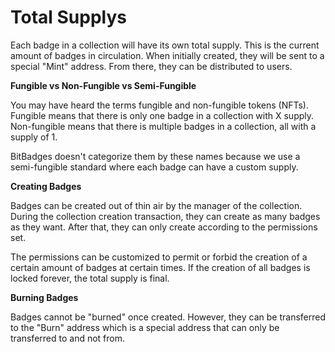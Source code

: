 # Total Supplys

Each badge in a collection will have its own total supply. This is the current amount of badges in circulation. When initially created, they will be sent to a special "Mint" address. From there, they can be distributed to users.

**Fungible vs Non-Fungible vs Semi-Fungible**

You may have heard the terms fungible and non-fungible tokens (NFTs). Fungible means that there is only one badge in a collection with X supply. Non-fungible means that there is multiple badges in a collection, all with a supply of 1.

BitBadges doesn't categorize them by these names because we use a semi-fungible standard where each badge can have a custom supply.

**Creating Badges**

Badges can be created out of thin air by the manager of the collection. During the collection creation transaction, they can create as many badges as they want. After that, they can only create according to the permissions set.

The permissions can be customized to permit or forbid the creation of a certain amount of badges at certain times. If the creation of all badges is locked forever, the total supply is final.

**Burning Badges**

Badges cannot be "burned" once created. However, they can be transferred to the "Burn" address which is a special address that can only be transferred to and not from.
